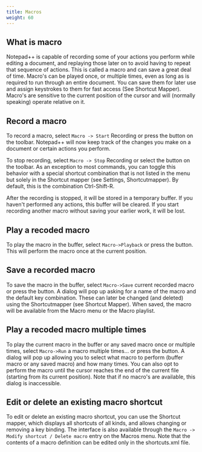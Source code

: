 ```yaml
---
title: Macros
weight: 60
---
```


## What is macro

Notepad++ is capable of recording some of your actions you perform while editing
a document, and replaying those later on to avoid having to repeat that sequence
of actions. This is called a macro and can save a great deal of time. Macro's
can be played once, or multiple times, even as long as is required to run through
an entire document. You can save them for later use and assign keystrokes to
them for fast access (See Shortcut Mapper). Macro's are sensitive to the current
position of the cursor and will (normally speaking) operate relative on it.


## Record a macro

To record a macro, select `Macro -> Start` Recording or press the  button on the
toolbar. Notepad++ will now keep track of the changes you make on a document or
certain actions you perform.

To stop recording, select `Macro -> Stop` Recording or select the  button on the
toolbar. As an exception to most commands, you can toggle this behavior with a
special shortcut combination that is not listed in the menu but solely in the
Shortcut mapper (see Settings, Shortcutmapper). By default, this is the
combination Ctrl-Shift-R.

After the recording is stopped, it will be stored in a temporary buffer. If you
haven't performed any actions, this buffer will be cleared. If you start
recording another macro without saving your earlier work, it will be lost.


## Play a recoded macro

To play the macro in the buffer, select `Macro->Playback` or press the button.
This will perform the macro once at the current position.


## Save a recorded macro

To save the macro in the buffer, select `Macro->Save` current recorded macro or
press the button. A dialog will pop up asking for a name of the macro and the
default key combination. These can later be changed (and deleted) using the
Shortcutmapper (see Shortcut Mapper). When saved, the macro will be available
from the Macro menu or the Macro playlist.


## Play a recoded macro multiple times

To play the current macro in the buffer or any saved macro once or multiple
times, select `Macro->Run` a macro multiple times... or press the  button.
A dialog will pop up allowing you to select what macro to perform (buffer
macro or any saved macro) and how many times. You can also opt to perform the
macro until the cursor reaches the end of the current file (starting from
its current position).
Note that if no macro's are available, this dialog is inaccessible.


## Edit or delete an existing macro shortcut

To edit or delete an existing macro shortcut, you can use the Shortcut mapper,
which displays all shortcuts of all kinds, and allows changing or removing a key
binding. The interface is also available through the `Macro -> Modify
shortcut / Delete macro` entry on the Macros menu. Note that the contents of a
macro definition can be edited only in the shortcuts.xml file.
